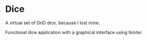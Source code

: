 # Dice

A virtual set of DnD dice. because I lost mine.

Funcitonal dice application with a graphical interface using tkinter.
